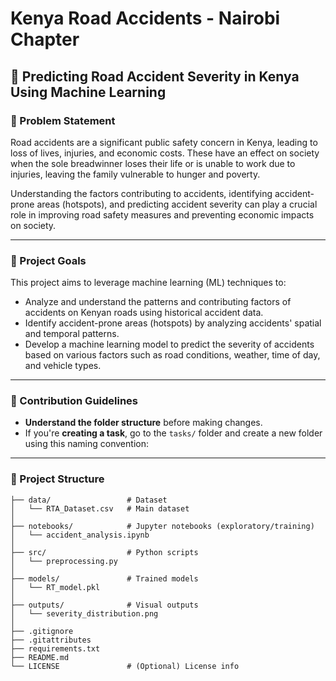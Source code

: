 #  Kenya Road Accidents - Nairobi Chapter

## 🧠 Predicting Road Accident Severity in Kenya Using Machine Learning

### 📌 Problem Statement

Road accidents are a significant public safety concern in Kenya, leading to loss of lives, injuries, and economic costs. These have an effect on society when the sole breadwinner loses their life or is unable to work due to injuries, leaving the family vulnerable to hunger and poverty. 

Understanding the factors contributing to accidents, identifying accident-prone areas (hotspots), and predicting accident severity can play a crucial role in improving road safety measures and preventing economic impacts on society.

---

### 🎯 Project Goals

This project aims to leverage machine learning (ML) techniques to:

- Analyze and understand the patterns and contributing factors of accidents on Kenyan roads using historical accident data.
- Identify accident-prone areas (hotspots) by analyzing accidents' spatial and temporal patterns.
- Develop a machine learning model to predict the severity of accidents based on various factors such as road conditions, weather, time of day, and vehicle types.

---

### 🤝 Contribution Guidelines

- **Understand the folder structure** before making changes.
- If you're **creating a task**, go to the `tasks/` folder and create a new folder using this naming convention:

---

### 📁 Project Structure

```plaintext
├── data/                 # Dataset
│   └── RTA_Dataset.csv   # Main dataset
│
├── notebooks/            # Jupyter notebooks (exploratory/training)
│   └── accident_analysis.ipynb
│
├── src/                  # Python scripts
│   └── preprocessing.py
│
├── models/               # Trained models
│   └── RT_model.pkl
│
├── outputs/              # Visual outputs
│   └── severity_distribution.png
│
├── .gitignore
├── .gitattributes
├── requirements.txt
├── README.md
└── LICENSE               # (Optional) License info
